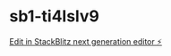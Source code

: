 # sb1-ti4lslv9

[Edit in StackBlitz next generation editor ⚡️](https://stackblitz.com/~/github.com/MrBloomguy/sb1-ti4lslv9)